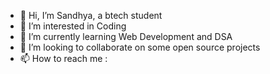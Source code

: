 - 👋 Hi, I’m Sandhya, a btech student
- 👀 I’m interested in Coding
- 🌱 I’m currently learning Web Development and DSA
- 💞️ I’m looking to collaborate on some open source projects
- 📫 How to reach me :

<!---
sandhya-exe/sandhya-exe is a ✨ special ✨ repository because its `README.md` (this file) appears on your GitHub profile.
You can click the Preview link to take a look at your changes.
--->
